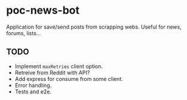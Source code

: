 # poc-news-bot

Application for save/send posts from scrapping webs. Useful for news, forums, lists...

## TODO
* Implement `maxRetries` client option.
* Retreive from Reddit with API?
* Add express for consume from some client.
* Error handling.
* Tests and e2e.